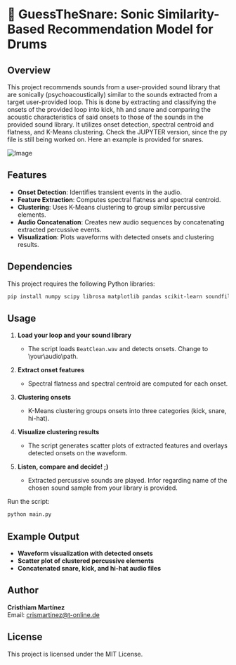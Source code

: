 # 🥁 GuessTheSnare: Sonic Similarity-Based Recommendation Model for Drums

## Overview
This project recommends sounds from a user-provided sound library that are sonically (psychoacoustically) similar to the sounds extracted from a target user-provided loop. This is done by extracting and classifying the onsets of the provided loop into kick, hh and snare and comparing the acoustic characteristics of said onsets to those of the sounds in the provided sound library. It utilizes onset detection, spectral centroid and flatness, and K-Means clustering. Check the JUPYTER version, since the py file is still being worked on. Here an example is provided for snares.

![Image](https://github.com/user-attachments/assets/f422ea22-48ef-4b54-a0dd-bbe695fcfe03)

## Features
- **Onset Detection**: Identifies transient events in the audio.
- **Feature Extraction**: Computes spectral flatness and spectral centroid.
- **Clustering**: Uses K-Means clustering to group similar percussive elements.
- **Audio Concatenation**: Creates new audio sequences by concatenating extracted percussive events.
- **Visualization**: Plots waveforms with detected onsets and clustering results.

## Dependencies
This project requires the following Python libraries:
```bash
pip install numpy scipy librosa matplotlib pandas scikit-learn soundfile
```
## Usage
1. **Load your loop and your sound library**
   - The script loads `BeatClean.wav` and detects onsets. Change to \your\audio\path.

2. **Extract onset features**
   - Spectral flatness and spectral centroid are computed for each onset.

3. **Clustering onsets**
   - K-Means clustering groups onsets into three categories (kick, snare, hi-hat).

4. **Visualize clustering results**
   - The script generates scatter plots of extracted features and overlays detected onsets on the waveform.

5. **Listen, compare and decide! ;)**
   - Extracted percussive sounds are played. Infor regarding name of the chosen sound sample from your library is provided.

Run the script:
```bash
python main.py
```

## Example Output
- **Waveform visualization with detected onsets**
- **Scatter plot of clustered percussive elements**
- **Concatenated snare, kick, and hi-hat audio files**

## Author
**Cristhiam Martínez**  
Email: [crismartinez@t-online.de](mailto:crismartinez@t-online.de)

## License
This project is licensed under the MIT License.

